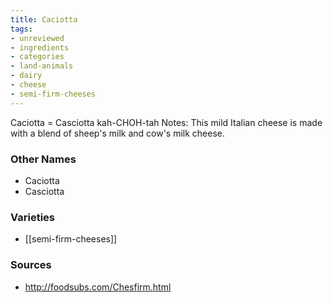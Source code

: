 ```yaml
---
title: Caciotta
tags:
- unreviewed
- ingredients
- categories
- land-animals
- dairy
- cheese
- semi-firm-cheeses
---
```

Caciotta = Casciotta kah-CHOH-tah Notes: This mild Italian cheese is made with a blend of sheep's milk and cow's milk cheese.

### Other Names

* Caciotta
* Casciotta

### Varieties

* [[semi-firm-cheeses]]

### Sources
* http://foodsubs.com/Chesfirm.html
